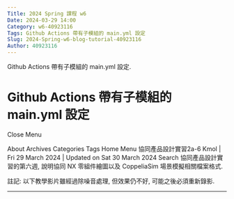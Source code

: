 ```yaml
---
Title: 2024 Spring 課程 w6
Date: 2024-03-29 14:00
Category: w6-40923116
Tags: Github Actions 帶有子模組的 main.yml 設定
Slug: 2024-Spring-w6-blog-tutorial-40923116
Author: 40923116
---
```


Github Actions 帶有子模組的 main.yml 設定.

<!-- PELICAN_END_SUMMARY -->

# Github Actions 帶有子模組的 main.yml 設定

Close
Menu

About
Archives
Categories
Tags
 Home
 Menu
協同產品設計實習2a-6
Kmol | Fri 29 March 2024
| Updated on Sat 30 March 2024
Search
協同產品設計實習的第六週, 說明協同 NX 零組件繪圖以及 CoppeliaSim 場景模擬相關檔案格式.

註記: 以下教學影片雖經過除噪音處理, 但效果仍不好, 可能之後必須重新錄影.


--------

